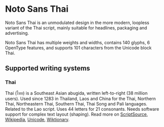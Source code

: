 
# Noto Sans Thai

Noto Sans Thai is an unmodulated design in the more modern, loopless variant of the Thai script, mainly suitable for headlines, packaging and advertising. 

Noto Sans Thai has multiple weights and widths, contains 140 glyphs, 6 OpenType features, and supports 101 characters from the Unicode block Thai.


## Supported writing systems


### Thai

Thai (ไทย) is a Southeast Asian abugida, written left-to-right (38 million users). Used since 1283 in Thailand, Laos and China for the Thai, Northern Thai, Northeastern Thai, Southern Thai, Thai Song and Pali languages. Related to the Lao script. Uses 44 letters for 21 consonants. Needs software support for complex text layout (shaping). Read more on [ScriptSource](https://scriptsource.org/scr/Thai), [Wikipedia](https://en.wikipedia.org/wiki/ISO_15924:Thai), [Unicode](https://www.unicode.org/versions/Unicode13.0.0/ch16.pdf#G46485), [Wiktionary](https://en.wiktionary.org/wiki/Category:Thai_script).

